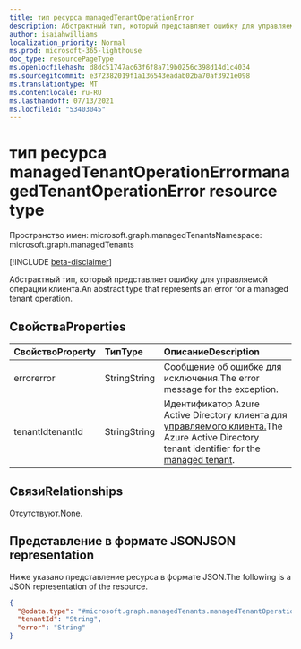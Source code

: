 ```yaml
---
title: тип ресурса managedTenantOperationError
description: Абстрактный тип, который представляет ошибку для управляемой операции клиента.
author: isaiahwilliams
localization_priority: Normal
ms.prod: microsoft-365-lighthouse
doc_type: resourcePageType
ms.openlocfilehash: d8dc51747ac63f6f8a719b0256c398d14d1c4034
ms.sourcegitcommit: e372382019f1a136543eadab02ba70af3921e098
ms.translationtype: MT
ms.contentlocale: ru-RU
ms.lasthandoff: 07/13/2021
ms.locfileid: "53403045"
---
```

# <a name="managedtenantoperationerror-resource-type"></a><span data-ttu-id="0c6b7-103">тип ресурса managedTenantOperationError</span><span class="sxs-lookup"><span data-stu-id="0c6b7-103">managedTenantOperationError resource type</span></span>

<span data-ttu-id="0c6b7-104">Пространство имен: microsoft.graph.managedTenants</span><span class="sxs-lookup"><span data-stu-id="0c6b7-104">Namespace: microsoft.graph.managedTenants</span></span>

[!INCLUDE [beta-disclaimer](../../includes/beta-disclaimer.md)]

<span data-ttu-id="0c6b7-105">Абстрактный тип, который представляет ошибку для управляемой операции клиента.</span><span class="sxs-lookup"><span data-stu-id="0c6b7-105">An abstract type that represents an error for a managed tenant operation.</span></span>

## <a name="properties"></a><span data-ttu-id="0c6b7-106">Свойства</span><span class="sxs-lookup"><span data-stu-id="0c6b7-106">Properties</span></span>
|<span data-ttu-id="0c6b7-107">Свойство</span><span class="sxs-lookup"><span data-stu-id="0c6b7-107">Property</span></span>|<span data-ttu-id="0c6b7-108">Тип</span><span class="sxs-lookup"><span data-stu-id="0c6b7-108">Type</span></span>|<span data-ttu-id="0c6b7-109">Описание</span><span class="sxs-lookup"><span data-stu-id="0c6b7-109">Description</span></span>|
|:---|:---|:---|
|<span data-ttu-id="0c6b7-110">error</span><span class="sxs-lookup"><span data-stu-id="0c6b7-110">error</span></span>|<span data-ttu-id="0c6b7-111">String</span><span class="sxs-lookup"><span data-stu-id="0c6b7-111">String</span></span>|<span data-ttu-id="0c6b7-112">Сообщение об ошибке для исключения.</span><span class="sxs-lookup"><span data-stu-id="0c6b7-112">The error message for the exception.</span></span>|
|<span data-ttu-id="0c6b7-113">tenantId</span><span class="sxs-lookup"><span data-stu-id="0c6b7-113">tenantId</span></span>|<span data-ttu-id="0c6b7-114">String</span><span class="sxs-lookup"><span data-stu-id="0c6b7-114">String</span></span>|<span data-ttu-id="0c6b7-115">Идентификатор Azure Active Directory клиента для [управляемого клиента.](../resources/managedtenants-tenant.md)</span><span class="sxs-lookup"><span data-stu-id="0c6b7-115">The Azure Active Directory tenant identifier for the [managed tenant](../resources/managedtenants-tenant.md).</span></span>|

## <a name="relationships"></a><span data-ttu-id="0c6b7-116">Связи</span><span class="sxs-lookup"><span data-stu-id="0c6b7-116">Relationships</span></span>
<span data-ttu-id="0c6b7-117">Отсутствуют.</span><span class="sxs-lookup"><span data-stu-id="0c6b7-117">None.</span></span>

## <a name="json-representation"></a><span data-ttu-id="0c6b7-118">Представление в формате JSON</span><span class="sxs-lookup"><span data-stu-id="0c6b7-118">JSON representation</span></span>
<span data-ttu-id="0c6b7-119">Ниже указано представление ресурса в формате JSON.</span><span class="sxs-lookup"><span data-stu-id="0c6b7-119">The following is a JSON representation of the resource.</span></span>
<!-- {
  "blockType": "resource",
  "@odata.type": "microsoft.graph.managedTenants.managedTenantOperationError"
}
-->
``` json
{
  "@odata.type": "#microsoft.graph.managedTenants.managedTenantOperationError",
  "tenantId": "String",
  "error": "String"
}
```
